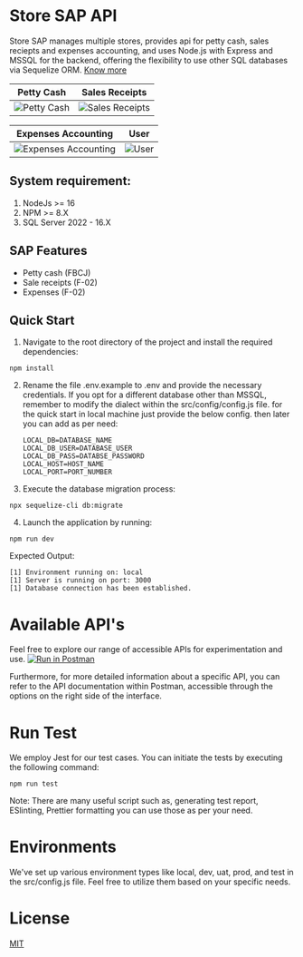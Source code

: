 # Store SAP API
Store SAP manages multiple stores, provides api for petty cash, sales reciepts and expenses accounting,
and uses Node.js with Express and MSSQL for the backend, offering the flexibility
to use other SQL databases via Sequelize ORM. [Know more](https://docs.google.com/document/d/1ULlRpf-jDfHKAeWKCAUe1FJY_7_CHd-mLi5Ct5wLt1o)

 Petty Cash | Sales Receipts |
|---------|---------|
| ![Petty Cash](https://dev-assets.codewalnut.com/sap-store/petty-cash.png) | ![Sales Receipts](https://dev-assets.codewalnut.com/sap-store/sales.png) |

| Expenses Accounting | User |
|---------|---------|
| ![Expenses Accounting](https://dev-assets.codewalnut.com/sap-store/expenses.png) | ![User](https://dev-assets.codewalnut.com/sap-store/user.png) |

## System requirement:
1. NodeJs >= 16
2. NPM >= 8.X
3. SQL Server 2022 - 16.X

## SAP Features

- Petty cash (FBCJ)
- Sale receipts (F-02)
- Expenses (F-02)

## Quick Start

1. Navigate to the root directory of the project and install the required dependencies:

```console
npm install
```

2. Rename the file .env.example to .env and provide the necessary credentials.
   If you opt for a different database other than MSSQL, remember to modify the
   dialect within the src/config/config.js file.
   for the quick start in local machine just provide the below config. then later you can add as per need:
   ```console
   LOCAL_DB=DATABASE_NAME
   LOCAL_DB_USER=DATABASE_USER
   LOCAL_DB_PASS=DATABSE_PASSWORD
   LOCAL_HOST=HOST_NAME
   LOCAL_PORT=PORT_NUMBER
   ```

3. Execute the database migration process:

```console
npx sequelize-cli db:migrate
```

4. Launch the application by running:

```console
npm run dev
```

Expected Output:

```console
[1] Environment running on: local
[1] Server is running on port: 3000
[1] Database connection has been established.
```
# Available API's
Feel free to explore our range of accessible APIs for experimentation and use.
[![Run in Postman](https://run.pstmn.io/button.svg)](https://app.getpostman.com/run-collection/23806839-9a57aa45-b4ba-467c-9c65-524d8d950c71?action=collection%2Ffork&source=rip_markdown&collection-url=entityId%3D23806839-9a57aa45-b4ba-467c-9c65-524d8d950c71%26entityType%3Dcollection%26workspaceId%3Da68c1bb8-614b-4703-b8f8-c3ff51919c10)

Furthermore, for more detailed information about a specific API, you can refer to the API documentation within Postman, accessible through the options on the right side of the interface.

# Run Test

We employ Jest for our test cases. You can initiate the tests by executing the following command:

```console
npm run test
```

Note: There are many useful script such as, generating test report, ESlinting, Prettier formatting
you can use those as per your need.

# Environments

We've set up various environment types like local, dev, uat, prod, and test
in the src/config.js file. Feel free to utilize them based on your specific needs.

# License

[MIT](LICENSE)
